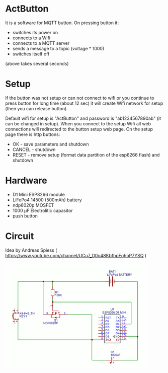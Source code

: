 # ActButton

It is a software for MQTT button.
On pressing button it:
* switches its power on
* connects to a Wifi
* connects to a MQTT server
* sends a message to a topic (voltage * 1000)
* switches itself off

(above takes several seconds)

# Setup

If the button was not setup or can not connect to wifi or you continue to
press button for long time (about 12 sec) it will create Wifi network for
setup (then you can release button).

Default wifi for setup is "ActButton" and password is "ab1234567890ab" (it
can be changed in setup). When you connect to the setup Wifi all web
connections will redirected to the button setup web page.
On the setup page there is http buttons:
* OK - save parameters and shutdown
* CANCEL - shutdown
* RESET - remove setup (format data partition of the esp8266 flash) and shutdown

# Hardware

* D1 Mini ESP8266 module
* LiFePo4 14500 (500mAh) battery
* ndp6020p MOSFET
* 1000 µF Electrolitic capasitor
* push button

# Circuit

Idea by Andreas Spiess ( https://www.youtube.com/channel/UCu7_D0o48KbfhpEohoP7YSQ )

![ActButton Schematic](Schematic_ActButton.png)
